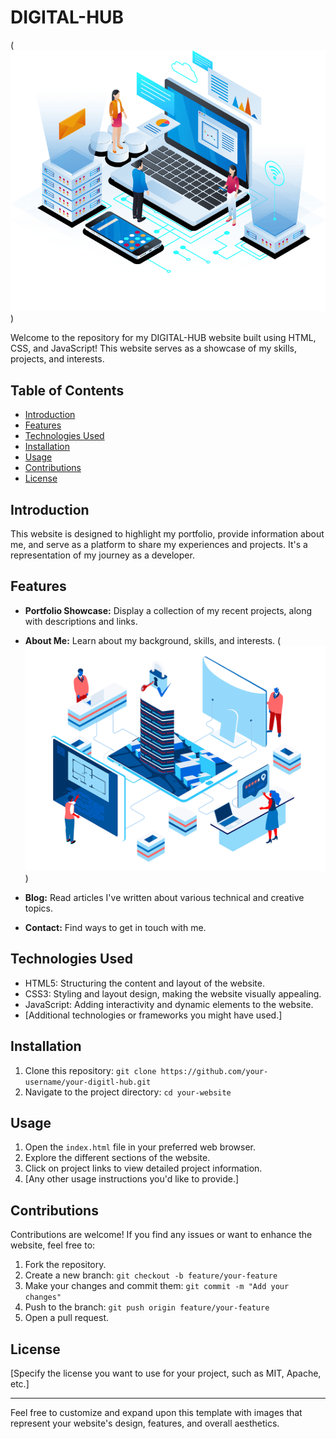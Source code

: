 # DIGITAL-HUB

(![Alt text](./assets/git-img/image-2.png))


Welcome to the repository for my DIGITAL-HUB website built using HTML, CSS, and JavaScript! This website serves as a showcase of my skills, projects, and interests.

## Table of Contents

- [Introduction](#introduction)
- [Features](#features)
- [Technologies Used](#technologies-used)
- [Installation](#installation)
- [Usage](#usage)
- [Contributions](#contributions)
- [License](#license)

## Introduction

This website is designed to highlight my portfolio, provide information about me, and serve as a platform to share my experiences and projects. It's a representation of my journey as a developer.

## Features

- **Portfolio Showcase:** Display a collection of my recent projects, along with descriptions and links.
- **About Me:** Learn about my background, skills, and interests.
(![Alt text](./assets/git-img/image-3.png))

- **Blog:** Read articles I've written about various technical and creative topics.
- **Contact:** Find ways to get in touch with me.

## Technologies Used

- HTML5: Structuring the content and layout of the website.
- CSS3: Styling and layout design, making the website visually appealing.
- JavaScript: Adding interactivity and dynamic elements to the website.
- [Additional technologies or frameworks you might have used.]

## Installation

1. Clone this repository: `git clone https://github.com/your-username/your-digitl-hub.git`
2. Navigate to the project directory: `cd your-website`

## Usage

1. Open the `index.html` file in your preferred web browser.
2. Explore the different sections of the website.
3. Click on project links to view detailed project information.
4. [Any other usage instructions you'd like to provide.]

## Contributions

Contributions are welcome! If you find any issues or want to enhance the website, feel free to:

1. Fork the repository.
2. Create a new branch: `git checkout -b feature/your-feature`
3. Make your changes and commit them: `git commit -m "Add your changes"`
4. Push to the branch: `git push origin feature/your-feature`
5. Open a pull request.

## License

[Specify the license you want to use for your project, such as MIT, Apache, etc.]

---
Feel free to customize and expand upon this template with images that represent your website's design, features, and overall aesthetics.
